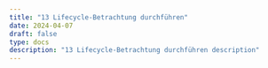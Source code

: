 ```yaml
---
title: "13 Lifecycle-Betrachtung durchführen"
date: 2024-04-07
draft: false
type: docs
description: "13 Lifecycle-Betrachtung durchführen description"
---
```


